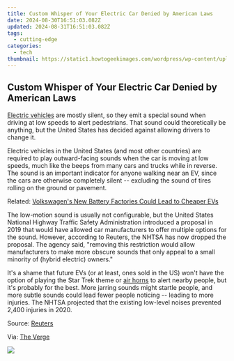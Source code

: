 ```yaml
---
title: Custom Whisper of Your Electric Car Denied by American Laws
date: 2024-08-30T16:51:03.082Z
updated: 2024-08-31T16:51:03.082Z
tags:
  - cutting-edge
categories:
  - tech
thumbnail: https://static1.howtogeekimages.com/wordpress/wp-content/uploads/2022/06/Chevy-Blazer.jpg
---
```


## Custom Whisper of Your Electric Car Denied by American Laws

[Electric vehicles](https://activate-lock.techidaily.com/a-comprehensive-guide-to-icloud-unlock-from-apple-iphone-11-pro-online-by-drfone-ios/) are mostly silent, so they emit a special sound when driving at low speeds to alert pedestrians. That sound could theoretically be anything, but the United States has decided against allowing drivers to change it.

 Electric vehicles in the United States (and most other countries) are required to play outward-facing sounds when the car is moving at low speeds, much like the beeps from many cars and trucks while in reverse. The sound is an important indicator for anyone walking near an EV, since the cars are otherwise completely silent -- excluding the sound of tires rolling on the ground or pavement.

Related: [Volkswagen's New Battery Factories Could Lead to Cheaper EVs](https://howto.techidaily.com/fixes-for-apps-keep-crashing-on-poco-f5-5g-drfone-by-drfone-fix-android-problems-fix-android-problems/) 

 The low-motion sound is usually not configurable, but the United States National Highway Traffic Safety Administration introduced a proposal in 2019 that would have allowed car manufacturers to offer multiple options for the sound. However, according to Reuters, the NHTSA has now dropped the proposal. The agency said, "removing this restriction would allow manufacturers to make more obscure sounds that only appeal to a small minority of (hybrid electric) owners."

 It's a shame that future EVs (or at least, ones sold in the US) won't have the option of playing the Star Trek theme or [air horns](https://www.anrdoezrs.net/links/3607085/type/dlg/sid/UUhtgUeUpU205254/https://www.youtube.com/watch?v=-xMfCP2n%5FUI) to alert nearby people, but it's probably for the best. More jarring sounds might startle people, and more subtle sounds could lead fewer people noticing -- leading to more injuries. The NHTSA projected that the existing low-level noises prevented 2,400 injuries in 2020.

 Source: [Reuters](https://www.reuters.com/business/autos-transportation/us-auto-agency-will-not-allow-ev-owners-pick-alert-sounds-2022-07-12/) 

 Via: [The Verge](https://www.theverge.com/2022/7/13/23206903/ev-low-speed-noise-rule-scrapped-nhtsa)

<ins class="adsbygoogle"
     style="display:block"
     data-ad-format="autorelaxed"
     data-ad-client="ca-pub-7571918770474297"
     data-ad-slot="1223367746"></ins>



<ins class="adsbygoogle"
     style="display:block"
     data-ad-client="ca-pub-7571918770474297"
     data-ad-slot="8358498916"
     data-ad-format="auto"
     data-full-width-responsive="true"></ins>



<!-- affiliate ads begin -->
<a href="https://store.absolute.com/order/checkout.php?PRODS=4601998&QTY=1&AFFILIATE=108875&CART=1"><img src="https://secure.avangate.com/images/merchant/ef70e26a0b5da778eda3f48014d087cd/728x90_larger-shield.jpg" border="0"></a>
<!-- affiliate ads end -->